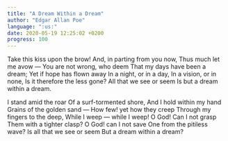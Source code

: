 ```yaml
---
title: "A Dream Within a Dream"
author: "Edgar Allan Poe"
language: ":us:"
date: 2020-05-19 12:25:02 +0200
progress: 100
---
```

Take this kiss upon the brow!
And, in parting from you now,
Thus much let me avow —
You are not wrong, who deem
That my days have been a dream;
Yet if hope has flown away
In a night, or in a day,
In a vision, or in none,
Is it therefore the less gone?
All that we see or seem
Is but a dream within a dream.

I stand amid the roar
Of a surf-tormented shore,
And I hold within my hand
Grains of the golden sand —
How few! yet how they creep
Through my fingers to the deep,
While I weep — while I weep!
O God! Can I not grasp
Them with a tighter clasp?
O God! can I not save
One from the pitiless wave?
Is all that we see or seem
But a dream within a dream?
